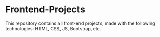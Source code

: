 # Frontend-Projects
This repository contains all front-end projects, made with the following technologies: HTML, CSS, JS, Bootstrap, etc.
